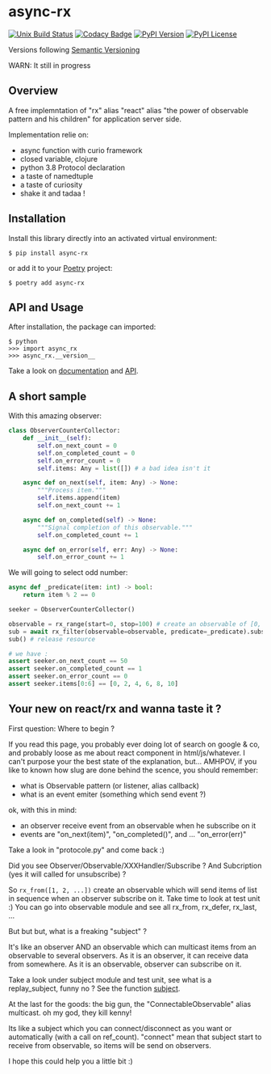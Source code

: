 # async-rx


[![Unix Build Status](https://img.shields.io/travis/geronimo-iia/async-rx/master.svg?label=unix)](https://travis-ci.com/geronimo-iia/async-rx)
[![Codacy Badge](https://api.codacy.com/project/badge/Grade/fe669a02b4aa46b5b1faf619ba2bf382)](https://www.codacy.com/app/geronimo-iia/async-rx?utm_source=github.com&amp;utm_medium=referral&amp;utm_content=geronimo-iia/async-rx&amp;utm_campaign=Badge_Grade)
[![PyPI Version](https://img.shields.io/pypi/v/async-rx.svg)](https://pypi.org/project/async-rx)
[![PyPI License](https://img.shields.io/pypi/l/async-rx.svg)](https://pypi.org/project/async-rx)

Versions following [Semantic Versioning](https://semver.org/)


WARN: It still in progress

## Overview

A free implemntation of "rx" alias "react" alias "the power of observable pattern and his children" for application server side.

Implementation relie on:

- async function with curio framework
- closed variable, clojure
- python 3.8 Protocol declaration
- a taste of namedtuple
- a taste of curiosity
- shake it and tadaa !

## Installation

Install this library directly into an activated virtual environment:

```text
$ pip install async-rx
```

or add it to your [Poetry](https://poetry.eustace.io/) project:

```text
$ poetry add async-rx
```

## API and Usage

After installation, the package can imported:

```text
$ python
>>> import async_rx
>>> async_rx.__version__
```

Take a look on [documentation](https://geronimo-iia.github.io/async-rx) and [API](https://geronimo-iia.github.io/async-rx/api.html).

## A short sample

With this amazing observer:

```python
class ObserverCounterCollector:
    def __init__(self):
        self.on_next_count = 0
        self.on_completed_count = 0
        self.on_error_count = 0
        self.items: Any = list([]) # a bad idea isn't it

    async def on_next(self, item: Any) -> None:
        """Process item."""
        self.items.append(item)
        self.on_next_count += 1

    async def on_completed(self) -> None:
        """Signal completion of this observable."""
        self.on_completed_count += 1

    async def on_error(self, err: Any) -> None:
        self.on_error_count += 1

```

We will going to select odd number:

```python
async def _predicate(item: int) -> bool:
    return item % 2 == 0

seeker = ObserverCounterCollector()

observable = rx_range(start=0, stop=100) # create an observable of [0, 1, ..., 99]
sub = await rx_filter(observable=observable, predicate=_predicate).subscribe(an_observer=seeker) # filter and subscribe
sub() # release resource

# we have :
assert seeker.on_next_count == 50
assert seeker.on_completed_count == 1
assert seeker.on_error_count == 0
assert seeker.items[0:6] == [0, 2, 4, 6, 8, 10]

```


## Your new on react/rx and wanna taste it ?

First question: Where to begin ?

If you read this page, you probably ever doing lot of search on google & co, and probably loose as me about
react component in html/js/whatever.
I can't purpose your the best state of the explanation, but... AMHPOV, if you like to known how slug are done behind the scence, you should remember:

- what is Observable pattern (or listener, alias callback)
- what is an event emiter (something which send event ?)

ok, with this in mind:

- an observer receive event from an observable when he subscribe on it
- events are "on_next(item)", "on_completed()", and ... "on_error(err)"

Take a look in "protocole.py" and come back :)

Did you see Observer/Observable/XXXHandler/Subscribe ? And Subcription (yes it will called for unsubscribe) ?

So ```rx_from([1, 2, ...])``` create an observable which will send items of list in sequence when an observer subscribe on it.
Take time to look at test unit :)
You can go into observable module and see all rx_from, rx_defer, rx_last, ...

But but but, what is a freaking "subject" ?

It's like an observer AND an observable which can multicast items from an observable to several observers.
As it is an observer, it can receive data from somewhere. 
As it is an observable, observer can subscribe on it.

Take a look under subject module and test unit, see what is a replay_subject, funny no ?
See the function [subject](https://geronimo-iia.github.io/async-rx/api.html#async_rx.Subject).

At the last for the goods: the big gun, the "ConnectableObservable" alias multicast. oh my god, they kill kenny!

Its like a subject which you can connect/disconnect as you want or automatically (with a call on ref_count).
"connect" mean that subject start to receive from observable, so items will be send on observers.

I hope this could help you a little bit :)






